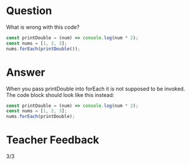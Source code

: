 # Question

What is wrong with this code?

```js
const printDouble = (num) => console.log(num * 2);
const nums = [1, 2, 3];
nums.forEach(printDouble());
```

# Answer

When you pass printDouble into forEach it is not supposed to be invoked. The code block should look like this instead:

```js
const printDouble = (num) => console.log(num * 2);
const nums = [1, 2, 3];
nums.forEach(printDouble);
```

# Teacher Feedback
3/3